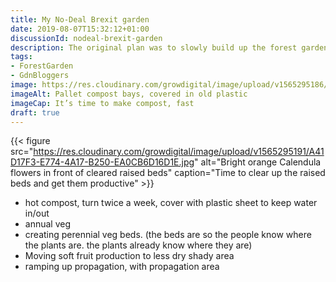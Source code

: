 ```yaml
---
title: My No-Deal Brexit garden
date: 2019-08-07T15:32:12+01:00
discussionId: nodeal-brexit-garden
description: The original plan was to slowly build up the forest garden and increase food production. Some rather ridiculous politics means annual vegetables are being pressed into duty at short notice
tags: 
- ForestGarden
- GdnBloggers
image: https://res.cloudinary.com/growdigital/image/upload/v1565295186/compostbay-5A3C3B80.jpg
imageAlt: Pallet compost bays, covered in old plastic
imageCap: It’s time to make compost, fast
draft: true
---
```


{{< figure src="https://res.cloudinary.com/growdigital/image/upload/v1565295191/A41D17F3-E774-4A17-B250-EA0CB6D16D1E.jpg" alt="Bright orange Calendula flowers in front of cleared raised beds" caption="Time to clear up the raised beds and get them productive" >}}

* hot compost, turn twice a week, cover with plastic sheet to keep water in/out
* annual veg 
* creating perennial veg beds. (the beds are so the people know where the plants are. the plants already know where they are)
* Moving soft fruit production to less dry shady area
* ramping up propagation, with propagation area

